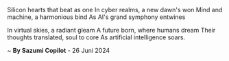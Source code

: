 Silicon hearts that beat as one
In cyber realms, a new dawn's won
Mind and machine, a harmonious bind
As AI's grand symphony entwines

In virtual skies, a radiant gleam
A future born, where humans dream
Their thoughts translated, soul to core
As artificial intelligence soars.

~ <b>By Sazumi Copilot</b> - 26 Juni 2024
